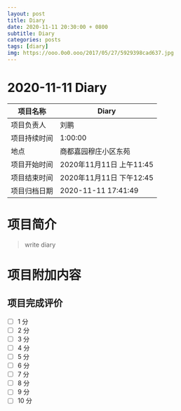 ```yaml
---
layout: post
title: Diary
date: 2020-11-11 20:30:00 + 0800
subtitle: Diary
categories: posts
tags: [diary]
img: https://ooo.0o0.ooo/2017/05/27/5929398cad637.jpg
---
```


#  2020-11-11 Diary


| 项目名称     |    Diary      |
| ------------ | ----------------------- |
| 项目负责人   | 刘鹏                    |
| 项目持续时间 | 1:00:00                 |
| 地点         | 商都嘉园穆庄小区东苑    |
| 项目开始时间 | 2020年11月11日 上午11:45 |
| 项目结束时间 | 2020年11月11日 下午12:45 |
| 项目归档日期 | 2020-11-11 17:41:49  |

# 项目简介
> write diary  


# 项目附加内容





## 项目完成评价

- [ ]  1 分
- [ ]  2 分
- [ ]  3 分
- [ ]  4 分
- [ ]  5 分
- [ ]  6 分
- [ ]  7 分
- [ ]  8 分
- [ ]  9 分
- [ ]  10 分